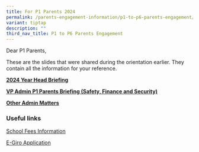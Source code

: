 ```yaml
---
title: For P1 Parents 2024
permalink: /parents-engagement-information/p1-to-p6-parents-engagement/permalink/
variant: tiptap
description: ""
third_nav_title: P1 to P6 Parents Engagement
---
```

<p>Dear P1 Parents,</p>
<p>These are the slides that were shared during the orientation earlier.
They contain all the information for your reference.</p>
<p><strong><a href="https://www.yuhuapri.moe.edu.sg/files/2024_Year_Head_Briefing___Preparing_for_P1.pdf" rel="noopener noreferrer nofollow" target="_blank"><u>2024 Year Head Briefing</u></a></strong>
</p>
<p><strong><a href="https://www.yuhuapri.moe.edu.sg/files/VPA_P1_Parent_Briefing_2024__Safety_Finance__Punctuality__FINAL.pdf" rel="noopener noreferrer nofollow" target="_blank"><u>VP Admin P1 Parents Briefing (Safety, Finance and Security)</u></a></strong>
</p>
<p><strong><a href="https://www.yuhuapri.moe.edu.sg/files/2024_Other_Admin_Matters.pdf" rel="noopener noreferrer nofollow" target="_blank"><u>Other Admin Matters</u></a></strong>
</p>
<h3>Useful links</h3>
<p><a href="http://www.moe.gov.sg/financial matters/fees" rel="noopener noreferrer nofollow" target="_blank">School Fees Information</a>
</p>
<p><a href="http://www.moe.gov.sg/financial matters/fees/egiro" rel="noopener noreferrer nofollow" target="_blank">E-Giro Application</a>
</p>